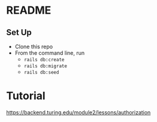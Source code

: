 # README

## Set Up

* Clone this repo
* From the command line, run
    * `rails db:create`
    * `rails db:migrate`
    * `rails db:seed`

# Tutorial
https://backend.turing.edu/module2/lessons/authorization
